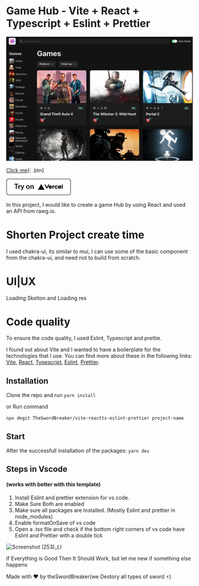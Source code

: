 # Game Hub - Vite + React + Typescript + Eslint + Prettier

![GameHub screen shot](/resources/screenshot.png)

[Click me](http://www.google.com){: .btn}

<!-- [![Try on CodeSand Box](/resources/codeSandBoxButton.png)](https://dashboard.datocms.com/deploy?repo=datocms/nextjs-demo) -->

[![Try on Vercel](/resources/vercelButton.png)](https://game-hub-gold.vercel.app/)

In this project, I would like to create a game Hub by using React and used an API from rawg.io.

# Shorten Project create time

I used chakra-ui, its similar to mui, I can use some of the basic component from the chakra-ui, and need not to build from scratch.

# UI|UX

Loading Skelton and Loading res

# Code quality

To ensure the code quality, I used Eslint, Typescript and prettie.

I found out about Vite and I wanted to have a boilerplate for the technologies that I use. You can find more about these in the following links: [Vite](https://github.com/vitejs/vite), [React](https://reactjs.org/), [Typescript](https://www.typescriptlang.org/), [Eslint](https://eslint.org/), [Prettier](https://prettier.io/).

## Installation

Clone the repo and run `yarn install`

or Run command

```
npx degit TheSwordBreaker/vite-reactts-eslint-prettier project-name
```

## Start

After the successfull installation of the packages: `yarn dev`

## Steps in Vscode

#### (works with better with this template)

1. Install Eslint and prettier extension for vs code.
2. Make Sure Both are enabled
3. Make sure all packages are Installed. (Mostly Eslint and prettier in node_modules)
4. Enable formatOnSave of vs code
5. Open a .tsx file and check if the bottom right corners of vs code have Eslint and Prettier with a double tick

![Screenshot (253)_LI](https://user-images.githubusercontent.com/52120562/162486286-7383a737-d555-4f9b-a4dd-c4a81deb7b96.jpg)

If Everything is Good Then It Should Work, but let me new if something else happens

Made with ❤️ by theSwordBreaker(we Destory all types of sword ⚡)
